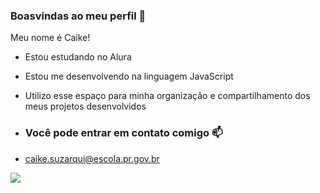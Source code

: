 ###  Boasvindas ao meu perfil 🍉

Meu nome é Caike!

- Estou estudando no Alura
- Estou me desenvolvendo na linguagem JavaScript
- Utilizo esse espaço para minha organização e compartilhamento dos meus projetos desenvolvidos

- ### Você pode entrar em contato comigo 📫
- caike.suzarqui@escola.pr.gov.br

![](https://media1.tenor.com/m/tyaej0WHQd0AAAAd/cat-sleep.gif)

